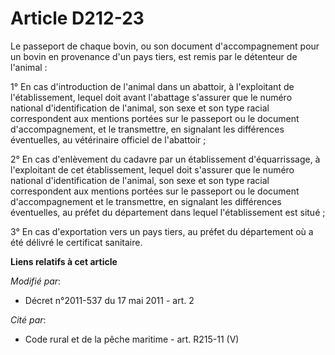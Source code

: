 # Article D212-23

Le passeport de chaque bovin, ou son document d'accompagnement pour un bovin en provenance d'un pays tiers, est remis par le
détenteur de l'animal :

1° En cas d'introduction de l'animal dans un abattoir, à l'exploitant de l'établissement, lequel doit avant l'abattage
s'assurer que le numéro national d'identification de l'animal, son sexe et son type racial correspondent aux mentions portées
sur le passeport ou le document d'accompagnement, et le transmettre, en signalant les différences éventuelles,  au
vétérinaire officiel de l'abattoir ;

2° En cas d'enlèvement du cadavre par un établissement d'équarrissage, à l'exploitant de cet établissement, lequel doit
s'assurer que le numéro national d'identification de l'animal, son sexe et son type racial correspondent aux mentions portées
sur le passeport ou le document d'accompagnement et le transmettre, en signalant les différences éventuelles,  au préfet  du
département dans lequel l'établissement est situé ;

3° En cas d'exportation vers un pays tiers, au préfet du département où a été délivré  le certificat sanitaire.

**Liens relatifs à cet article**

_Modifié par_:

  - Décret n°2011-537 du 17 mai 2011 - art. 2

_Cité par_:

  - Code rural et de la pêche maritime - art. R215-11 (V)
